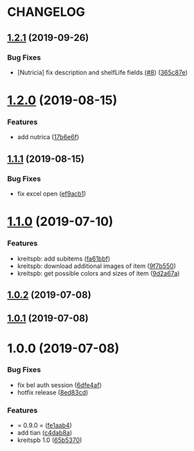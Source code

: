 # CHANGELOG

## [1.2.1](https://github.com/svoboda-rabstvo/WebScraber/compare/v1.2.0...v1.2.1) (2019-09-26)


### Bug Fixes

* [Nutricia] fix description and shelfLife fields ([#8](https://github.com/svoboda-rabstvo/WebScraber/issues/8)) ([365c87e](https://github.com/svoboda-rabstvo/WebScraber/commit/365c87e))

# [1.2.0](https://github.com/svoboda-rabstvo/WebScraber/compare/v1.1.1...v1.2.0) (2019-08-15)


### Features

* add nutrica ([17b6e6f](https://github.com/svoboda-rabstvo/WebScraber/commit/17b6e6f))

## [1.1.1](https://github.com/svoboda-rabstvo/WebScraber/compare/v1.1.0...v1.1.1) (2019-08-15)


### Bug Fixes

* fix excel open ([ef9acb1](https://github.com/svoboda-rabstvo/WebScraber/commit/ef9acb1))

# [1.1.0](https://github.com/svoboda-rabstvo/WebScraber/compare/v1.0.2...v1.1.0) (2019-07-10)


### Features

* kreitspb: add subitems ([fa61bbf](https://github.com/svoboda-rabstvo/WebScraber/commit/fa61bbf))
* kreitspb: download additional images of item ([9f7b550](https://github.com/svoboda-rabstvo/WebScraber/commit/9f7b550))
* kreitspb: get possible colors and sizes of item ([9d2a67a](https://github.com/svoboda-rabstvo/WebScraber/commit/9d2a67a))

## [1.0.2](https://github.com/svoboda-rabstvo/WebScraber/compare/v1.0.1...v1.0.2) (2019-07-08)

## [1.0.1](https://github.com/svoboda-rabstvo/WebScraber/compare/v1.0.0...v1.0.1) (2019-07-08)

# 1.0.0 (2019-07-08)


### Bug Fixes

* fix bel auth session ([6dfe4af](https://github.com/svoboda-rabstvo/WebScraber/commit/6dfe4af))
* hotfix release ([8ed83cd](https://github.com/svoboda-rabstvo/WebScraber/commit/8ed83cd))


### Features

* = 0.9.0 = ([fe1aab4](https://github.com/svoboda-rabstvo/WebScraber/commit/fe1aab4))
* add tian ([c4dab8a](https://github.com/svoboda-rabstvo/WebScraber/commit/c4dab8a))
* kreitspb 1.0 ([65b5370](https://github.com/svoboda-rabstvo/WebScraber/commit/65b5370))
